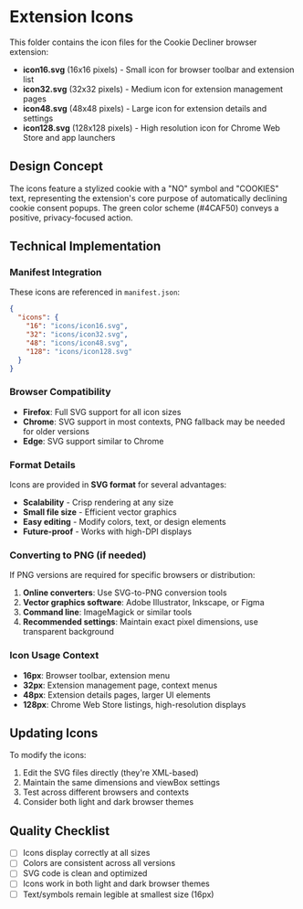 # Extension Icons

This folder contains the icon files for the Cookie Decliner browser extension:

- **icon16.svg** (16x16 pixels) - Small icon for browser toolbar and extension list
- **icon32.svg** (32x32 pixels) - Medium icon for extension management pages
- **icon48.svg** (48x48 pixels) - Large icon for extension details and settings
- **icon128.svg** (128x128 pixels) - High resolution icon for Chrome Web Store and app launchers

## Design Concept
The icons feature a stylized cookie with a "NO" symbol and "COOKIES" text, representing the extension's core purpose of automatically declining cookie consent popups. The green color scheme (#4CAF50) conveys a positive, privacy-focused action.

## Technical Implementation

### Manifest Integration
These icons are referenced in `manifest.json`:
```json
{
  "icons": {
    "16": "icons/icon16.svg",
    "32": "icons/icon32.svg", 
    "48": "icons/icon48.svg",
    "128": "icons/icon128.svg"
  }
}
```

### Browser Compatibility
- **Firefox**: Full SVG support for all icon sizes
- **Chrome**: SVG support in most contexts, PNG fallback may be needed for older versions
- **Edge**: SVG support similar to Chrome

### Format Details
Icons are provided in **SVG format** for several advantages:
- **Scalability** - Crisp rendering at any size
- **Small file size** - Efficient vector graphics
- **Easy editing** - Modify colors, text, or design elements
- **Future-proof** - Works with high-DPI displays

### Converting to PNG (if needed)
If PNG versions are required for specific browsers or distribution:

1. **Online converters**: Use SVG-to-PNG conversion tools
2. **Vector graphics software**: Adobe Illustrator, Inkscape, or Figma
3. **Command line**: ImageMagick or similar tools
4. **Recommended settings**: Maintain exact pixel dimensions, use transparent background

### Icon Usage Context
- **16px**: Browser toolbar, extension menu
- **32px**: Extension management page, context menus
- **48px**: Extension details pages, larger UI elements
- **128px**: Chrome Web Store listings, high-resolution displays

## Updating Icons
To modify the icons:
1. Edit the SVG files directly (they're XML-based)
2. Maintain the same dimensions and viewBox settings
3. Test across different browsers and contexts
4. Consider both light and dark browser themes

## Quality Checklist
- [ ] Icons display correctly at all sizes
- [ ] Colors are consistent across all versions
- [ ] SVG code is clean and optimized
- [ ] Icons work in both light and dark browser themes
- [ ] Text/symbols remain legible at smallest size (16px)